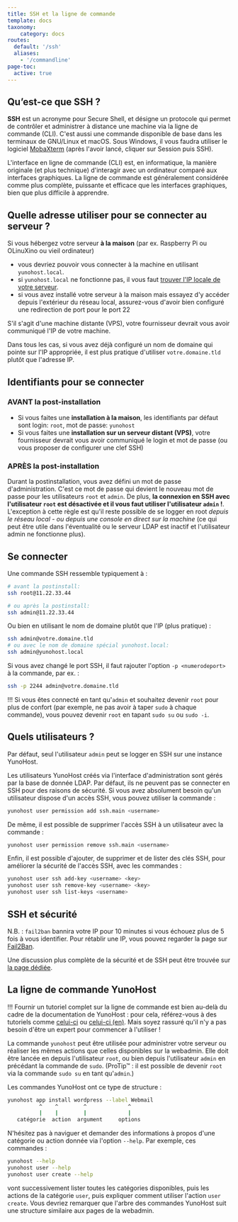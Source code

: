 ```yaml
---
title: SSH et la ligne de commande
template: docs
taxonomy:
    category: docs
routes:
  default: '/ssh'
  aliases:
    - '/commandline'
page-toc:
  active: true
---
```


## Qu’est-ce que SSH ?

**SSH** est un acronyme pour Secure Shell, et désigne un protocole qui permet de contrôler et administrer à distance une machine via la ligne de commande (CLI). C'est aussi une commande disponible de base dans les terminaux de GNU/Linux et macOS. Sous Windows, il vous faudra utiliser le logiciel [MobaXterm](https://mobaxterm.mobatek.net/download-home-edition.html) (après l'avoir lancé, cliquer sur Session puis SSH).

L'interface en ligne de commande (CLI) est, en informatique, la manière originale (et plus technique) d'interagir avec un ordinateur comparé aux interfaces graphiques. La ligne de commande est généralement considérée comme plus complète, puissante et efficace que les interfaces graphiques, bien que plus difficile à apprendre.

## Quelle adresse utiliser pour se connecter au serveur ?

Si vous hébergez votre serveur **à la maison** (par ex. Raspberry Pi ou OLinuXino ou vieil ordinateur)
   - vous devriez pouvoir vous connecter à la machine en utilisant `yunohost.local`. 
   - si `yunohost.local` ne fonctionne pas, il vous faut [trouver l'IP locale de votre serveur](/finding_the_local_ip).
   - si vous avez installé votre serveur à la maison mais essayez d'y accéder depuis l'extérieur du réseau local, assurez-vous d'avoir bien configuré une redirection de port pour le port 22

S'il s'agit d'une machine distante (VPS), votre fournisseur devrait vous avoir communiqué l'IP de votre machine.

Dans tous les cas, si vous avez déjà configuré un nom de domaine qui pointe sur l'IP appropriée, il est plus pratique d'utiliser `votre.domaine.tld` plutôt que l'adresse IP.

## Identifiants pour se connecter

### AVANT la post-installation

- Si vous faites une **installation à la maison**, les identifiants par défaut sont login:  `root`, mot de passe: `yunohost`
- Si vous faites une **installation sur un serveur distant (VPS)**, votre fournisseur devrait vous avoir communiqué le login et mot de passe (ou vous proposer de configurer une clef SSH)

### APRÈS la post-installation

Durant la postinstallation, vous avez défini un mot de passe d'administration. C'est ce mot de passe qui devient le nouveau mot de passe pour les utilisateurs `root` et `admin`. De plus, **la connexion en SSH avec l'utilisateur `root` est désactivée et il vous faut utiliser l'utilisateur `admin` !**. L'exception à cette règle est qu'il reste possible de se logger en root *depuis le réseau local - ou depuis une console en direct sur la machine* (ce qui peut être utile dans l'éventualité ou le serveur LDAP est inactif et l'utilisateur admin ne fonctionne plus).

## Se connecter

Une commande SSH ressemble typiquement à :

```bash
# avant la postinstall:
ssh root@11.22.33.44

# ou après la postinstall:
ssh admin@11.22.33.44
```

Ou bien en utilisant le nom de domaine plutôt que l'IP (plus pratique) :

```bash
ssh admin@votre.domaine.tld
# ou avec le nom de domaine spécial yunohost.local:
ssh admin@yunohost.local
```

Si vous avez changé le port SSH, il faut rajouter l'option `-p <numerodeport>` à la commande, par ex. :

```bash
ssh -p 2244 admin@votre.domaine.tld
```

!!! Si vous êtes connecté en tant qu'`admin` et souhaitez devenir `root` pour plus de confort (par exemple, ne pas avoir à taper `sudo` à chaque commande), vous pouvez devenir `root` en tapant `sudo su` ou `sudo -i`.

## Quels utilisateurs ?

Par défaut, seul l'utilisateur `admin` peut se logger en SSH sur une instance YunoHost.

Les utilisateurs YunoHost créés via l'interface d'administration sont gérés par la base de donnée LDAP. Par défaut, ils ne peuvent pas se connecter en SSH pour des raisons de sécurité. Si vous avez absolument besoin qu'un utilisateur dispose d'un accès SSH, vous pouvez utiliser la commande :
```bash
yunohost user permission add ssh.main <username>
```

De même, il est possible de supprimer l'accès SSH à un utilisateur avec la commande :
```bash
yunohost user permission remove ssh.main <username>
```

Enfin, il est possible d'ajouter, de supprimer et de lister des clés SSH, pour améliorer la sécurité de l'accès SSH, avec les commandes :
```bash
yunohost user ssh add-key <username> <key>
yunohost user ssh remove-key <username> <key>
yunohost user ssh list-keys <username>
```

## SSH et sécurité

N.B. : `fail2ban` bannira votre IP pour 10 minutes si vous échouez plus de 5 fois à vous identifier. Pour rétablir une IP, vous pouvez regarder la page sur [Fail2Ban](/fail2ban).

Une discussion plus complète de la sécurité et de SSH peut être trouvée sur [la page dédiée](/security).

## La ligne de commande YunoHost

!!! Fournir un tutoriel complet sur la ligne de commande est bien au-delà du cadre de la documentation de YunoHost : pour cela, référez-vous à des tutoriels comme [celui-ci](https://doc.ubuntu-fr.org/tutoriel/console_ligne_de_commande) ou [celui-ci (en)](http://linuxcommand.org/). Mais soyez rassuré qu'il n'y a pas besoin d'être un expert pour commencer à l'utiliser !

La commande `yunohost` peut être utilisée pour administrer votre serveur ou réaliser les mêmes actions que celles disponibles sur la webadmin. Elle doit être lancée en depuis l'utilisateur `root`, ou bien depuis l'utilisateur `admin` en précédant la commande de `sudo`. (ProTip™ : il est possible de devenir `root` via la commande `sudo su` en tant qu'`admin`.)

Les commandes YunoHost ont ce type de structure :

```bash
yunohost app install wordpress --label Webmail
          ^    ^        ^             ^
          |    |        |             |
   catégorie  action  argument     options
```

N'hésitez pas à naviguer et demander des informations à propos d'une catégorie ou action donnée via l'option `--help`. Par exemple, ces commandes :

```bash
yunohost --help
yunohost user --help
yunohost user create --help
```

vont successivement lister toutes les catégories disponibles, puis les actions de la catégorie `user`, puis expliquer comment utiliser l'action `user create`. Vous devriez remarquer que l'arbre des commandes YunoHost suit une structure similaire aux pages de la webadmin.
